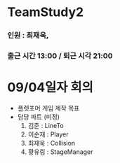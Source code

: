 # TeamStudy2
### 인원 : 최재욱, 
### 출근 시간 13:00 / 퇴근 시각 21:00

# 09/04일자 회의 
- 플렛포머 게임 제작 목표
- 담당 파트 (미정)
    1. 김준 : LineTo 
    2. 이순재 : Player
    3. 최재욱 : Collision
    4. 황유림 : StageManager 
